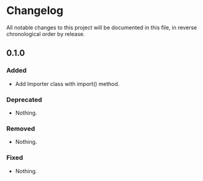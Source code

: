 # Changelog

All notable changes to this project will be documented in this file, in reverse chronological order by release.

## 0.1.0

### Added

* Add Importer class with import() method.

### Deprecated

* Nothing.

### Removed

* Nothing.

### Fixed

* Nothing.
